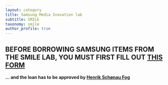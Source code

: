 ```yaml
---
layout: category
title: Samsung Media Inovation lab
subtitle: SMILE
taxonomy: smile
author_profile: true
---
```

## BEFORE BORROWING SAMSUNG ITEMS FROM THE SMILE LAB, YOU MUST FIRST FILL OUT [THIS FORM](http://tinyurl.com/SamsungBooking)

**... and the loan has to be approved by [Henrik Schønau Fog](mailto:hsf@create.aau.dk)**

